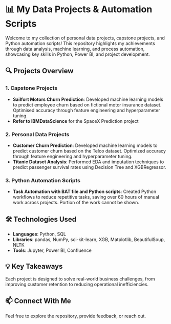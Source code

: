 # 📊 My Data Projects & Automation Scripts

Welcome to my collection of personal data projects, capstone projects, and Python automation scripts! This repository highlights my achievements through data analysis, machine learning, and process automation, showcasing key skills in Python, Power BI, and project development.

## 🔍 Projects Overview

### 1. **Capstone Projects**
   - **Sailfort Motors Churn Prediction**: Developed machine learning models to predict employee churn based on fictional motor insurance dataset. Optimised accuracy through feature engineering and hyperparameter tuning.
   - **Refer to IBMDataScience** for the SpaceX Prediction project

### 2. **Personal Data Projects**
   - **Customer Churn Prediction**: Developed machine learning models to predict customer churn based on the Telco dataset. Optimized accuracy through feature engineering and hyperparameter tuning.
   - **Titanic Dataset Analysis**: Performed EDA and imputation techniques to predict passenger survival rates using Decision Tree and XGBRegressor.

### 3. **Python Automation Scripts**
   - **Task Automation with BAT file and Python scripts**: Created Python workflows to reduce repetitive tasks, saving over 60 hours of manual work across projects. Portion of the work cannot be shown.

## 🛠️ Technologies Used
- **Languages**: Python, SQL
- **Libraries**: pandas, NumPy, sci-kit-learn, XGB, Matplotlib, BeautifulSoup, NLTK
- **Tools**: Jupyter, Power BI, Confluence

## 💡 Key Takeaways
Each project is designed to solve real-world business challenges, from improving customer retention to reducing operational inefficiencies.

## 📫 Connect With Me
Feel free to explore the repository, provide feedback, or reach out.
